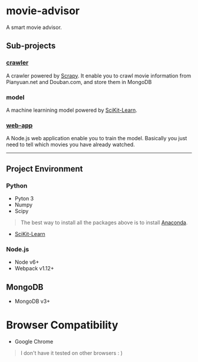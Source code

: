 # movie-advisor
A smart movie advisor.

## Sub-projects
### [crawler](/crawler)
A crawler powered by [Scrapy](http://www.crapy.org). It enable you to crawl movie
information from Pianyuan.net and Douban.com, and store them in MongoDB

### model
A machine learnining model powered by [SciKit-Learn](http://scikit-learn.org/).

### [web-app](/web-app)
A Node.js web application enable you to train the model. Basically you just need
to tell which movies you have already watched.

********************************************************************************

## Project Environment
### Python
+ Pyton 3
+ Numpy
+ Scipy
> The best way to install all the packages above is to install
  [Anaconda](https://www.continuum.io/downloads).
+ [SciKit-Learn](http://scikit-learn.org)

### Node.js
+ Node v6+
+ Webpack v1.12+

## MongoDB
+ MongoDB v3+

# Browser Compatibility
+ Google Chrome
> I don't have it tested on other browsers : )
